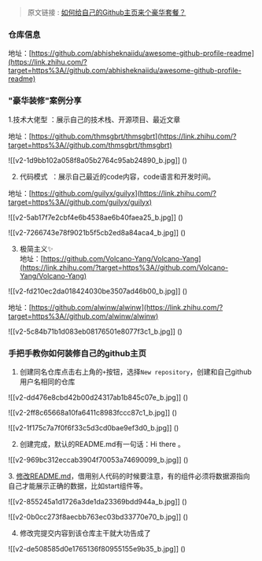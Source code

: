 




> 原文链接 : ​[​如何给自己的Github主页来个豪华套餐？​](https://link.zhihu.com/?target=https%3A//fe32.top/articles/gi0506hb/)​

### 仓库信息

地址：​[​https://github.com/abhisheknaiidu/awesome-github-profile-readme​](https://link.zhihu.com/?target=https%3A//github.com/abhisheknaiidu/awesome-github-profile-readme)​

  


### "豪华装修"案例分享

1.技术大佬型 ：展示自己的技术栈、开源项目、最近文章

地址：​[​https://github.com/thmsgbrt/thmsgbrt​](https://link.zhihu.com/?target=https%3A//github.com/thmsgbrt/thmsgbrt)​

![[v2-1d9bb102a058f8a05b2764c95ab24890_b.jpg]]
()

  
2. 代码模式 ‍ ：展示自己最近的code内容，code语言和开发时间。

地址：​[​https://github.com/guilyx/guilyx​](https://link.zhihu.com/?target=https%3A//github.com/guilyx/guilyx)​

![[v2-5ab17f7e2cbf4e6b4538ae6b40faea25_b.jpg]]
()

![[v2-7266743e78f9021b5f5cb2ed8a84aca4_b.jpg]]
()

3. 极简主义✨  
地址：​​[​https://github.com/Volcano-Yang/Volcano-Yang​](https://link.zhihu.com/?target=https%3A//github.com/Volcano-Yang/Volcano-Yang)​

![[v2-fd210ec2da018424030be3507ad46b00_b.jpg]]
()

地址：​[​https://github.com/alwinw/alwinw​](https://link.zhihu.com/?target=https%3A//github.com/alwinw/alwinw)​

![[v2-5c84b71b1d083eb08176501e8077f3c1_b.jpg]]
()

  


### 手把手教你如何装修自己的github主页

1. 创建同名仓库点击右上角的​`​+​`​​按钮，选择​`​New repository​`​，创建和自己github用户名相同的仓库

![[v2-dd476e8cbd42b00d24317ab1b845c07e_b.jpg]]
()

  


![[v2-2ff8c65668a10fa6411c8983fccc87c1_b.jpg]]
()

![[v2-1f175c7a7f0f6f33c5d3cd0bae9ef3d0_b.jpg]]
()

2. 创建完成，默认的README.md有一句话：Hi there 。

![[v2-969bc312eccab3904f70053a74690099_b.jpg]]
()

  


​3. [修改README.md​](https://link.zhihu.com/?target=http%3A//xn--readme-2g0js76l.md/)​ ，借用别人代码的时候要注意，有的组件必须将数据源指向自己才能展示正确的数据，比如start组件等。

![[v2-855245a1d1726a3de1da23369bdd944a_b.jpg]]
()

![[v2-0b0cc273f8aecbb763ec03bd33770e70_b.jpg]]
()

4. 修改完提交内容到该仓库主干就大功告成了

![[v2-de508585d0e1765136f80955155e9b35_b.jpg]]
()





